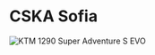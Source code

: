 # CSKA Sofia

![KTM 1290 Super Adventure S EVO](https://azwecdnepstoragewebsiteuploads.azureedge.net/PHO_BIKE_DET_MY25-KTM-1390-SUPER-ADVENTURE-S-EVO-ACTION-4_%23SALL_%23AEPI_%23V1.jpg)
